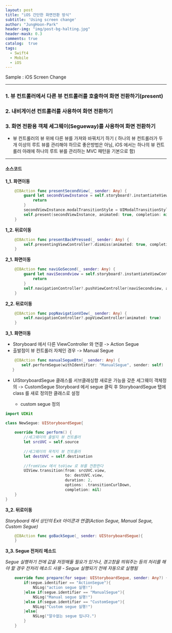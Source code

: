 ```yaml
---
layout: post
title: "iOS 간단한 화면전환 방식"
subtitle: 'Using screen change'
author: "JungHoon-Park"
header-img: "img/post-bg-halting.jpg"
header-mask: 0.3
comments: true
catalog:  true
tags:
  - Swift4
  - Mobile
  - iOS
---
```


Sample : iOS Screen Change

---

### 1. **뷰 컨트롤러에서 다른 뷰 컨트롤러를 호출하여 화면 전환하기(present)**

### 2. **내비게이션 컨트롤러를 사용하여 화면 전환하기**

### 3. **화면 전환용 객체 세그웨이(Segueway)를 사용하여 화면 전환하기**

* 뷰 컨트롤러의 뷰 위에 다른 뷰를 가져와 바꿔치기 하기 ( 하나의 뷰 컨트롤러가 두 개 이상의 루트 뷰를 관리해야 하므로 좋은방법은 아님,
  iOS 에서는 하나의 뷰 컨트롤러 아래에 하나의 루트 뷰를 관리하는 MVC 패턴을 기본으로 함)
  
---
#### 소스코드

**1_1. 화면이동**
```swift
    @IBAction func presentSecondView(_ sender: Any) {
        guard let secondViewInstance = self.storyboard?.instantiateViewController(withIdentifier: "SecondViewController") else{
            return
        }
        secondViewInstance.modalTransitionStyle = UIModalTransitionStyle.flipHorizontal
        self.present(secondViewInstance, animated: true, completion: nil)
    }
```
**1_2. 뒤로이동**
```swift
    @IBAction func presentBackPressed(_ sender: Any) {
        self.presentingViewController?.dismiss(animated: true, completion: nil)
    }
```

**2_1. 화면이동**
```swift
    @IBAction func naviGoSecond(_ sender: Any) {
        guard let naviSecondview = self.storyboard?.instantiateViewController(withIdentifier: "NavigationSecondView") else{
            return
        }
        self.navigationController?.pushViewController(naviSecondview, animated: true)
    }
```
**2_2. 뒤로이동**
```swift
    @IBAction func popNavigationVIew(_ sender: Any) {
        self.navigationController?.popViewController(animated: true)
    }
```
**3_1. 화면이동**
 * Storyboard 에서 다른 ViewController 와 연결 -> Action Segue
 * 출발점이 뷰 컨트롤러 자체인 경우 -> Manual Segue
 ```swift
     @IBAction func manualSegueBtn(_ sender: Any) {
        self.performSegue(withIdentifier: "ManualSegue", sender: self)
    }
 ```
 * UIStoryboardSegue 클래스를 서브클래싱항 새로운 가능을 갖춘 세그웨이 객체정의 -> CustomSegue
 Storyboard 에서 segue 클릭 후 StoryboardSegue 탭에 class 를 새로 정의한 클래스로 설정

    - custom segue 정의
    
```swift
import UIKit

class NewSegue: UIStoryboardSegue{
    
    override func perform() {
        //세그웨이의 출발지 뷰 컨트롤러
        let srcUVC = self.source
        
        //세그웨이의 목적지 뷰 컨트롤러
        let destUVC = self.destination
        
        //fromView 에서 toView 로 뷰를 전환한다
        UIView.transition(from: srcUVC.view,
                          to: destUVC.view,
                          duration: 2,
                          options: .transitionCurlDown,
                          completion: nil)
    }
}
```
**3_2. 뒤로이동**

 *Storyboard 에서 상단의 Exit 아이콘과 연결(Action Segue, Manual Segue, Custom Segue)*
```swift
    @IBAction func goBackSegue(_ sender: UIStoryboardSegue){
    }
```

**3_3. Segue 전처리 메소드**

*Segue 실행하기 전에 값을 저장해둘 필요가 있거나, 경고창을 띄워주는 등의 처리를 해야 할 경우 전처리 메소드 사용 - Segue 실행되기 전에 자동으로 실행됨*
```swift
    override func prepare(for segue: UIStoryboardSegue, sender: Any?) {
        if(segue.identifier == "ActionSegue"){
            NSLog("action segue 실행!")
        }else if(segue.identifier == "ManualSegue"){
            NSLog("Manual segue 실행!")
        }else if(segue.identifier == "CustomSegue"){
            NSLog("Custom segue 실행!")
        }else{
            NSLog("알수없는 segue 입니다.")
        }
    }
```
